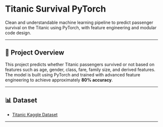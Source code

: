 # Titanic Survival PyTorch

Clean and understandable machine learning pipeline to predict passenger survival on the Titanic using PyTorch, with feature engineering and modular code design.

---

## 🚀 Project Overview

This project predicts whether Titanic passengers survived or not based on features such as age, gender, class, fare, family size, and derived features. The model is built using PyTorch and trained with advanced feature engineering to achieve approximately **80% accuracy**.

---

## 📊 Dataset

- [Titanic Kaggle Dataset](https://www.kaggle.com/competitions/titanic/data)

---
